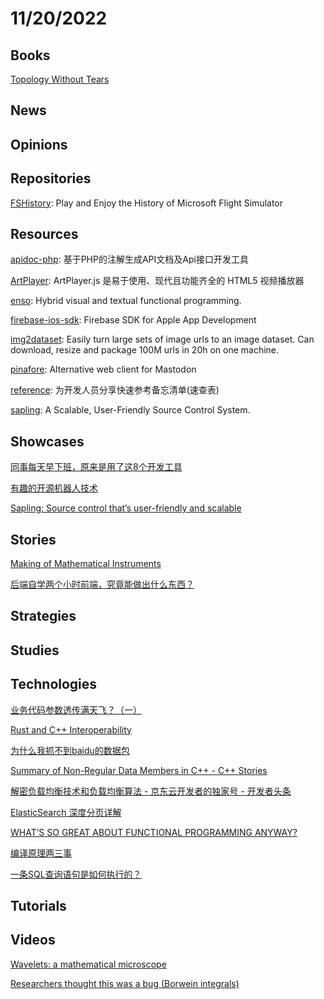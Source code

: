 # 11/20/2022

## Books
[Topology Without Tears](https://www.topologywithouttears.net/)

## News

## Opinions

## Repositories
[FSHistory](https://github.com/s-macke/FSHistory): Play and Enjoy the History of Microsoft Flight Simulator

## Resources
[apidoc-php](https://gitee.com/hg-code/apidoc-php): 基于PHP的注解生成API文档及Api接口开发工具

[ArtPlayer](https://gitee.com/mirrors/ArtPlayer): ArtPlayer.js 是易于使用、现代且功能齐全的 HTML5 视频播放器

[enso](https://github.com/enso-org/enso): Hybrid visual and textual functional programming.

[firebase-ios-sdk](https://github.com/firebase/firebase-ios-sdk): Firebase SDK for Apple App Development

[img2dataset](https://github.com/rom1504/img2dataset): Easily turn large sets of image urls to an image dataset. Can download, resize and package 100M urls in 20h on one machine.

[pinafore](https://github.com/nolanlawson/pinafore): Alternative web client for Mastodon

[reference](https://github.com/jaywcjlove/reference): 为开发人员分享快速参考备忘清单(速查表)

[sapling](https://github.com/facebook/sapling): A Scalable, User-Friendly Source Control System.

## Showcases
[同事每天早下班，原来是用了这8个开发工具](https://juejin.cn/post/7165302993812717582)

[有趣的开源机器人技术](https://www.oschina.net/project/awesome?columnId=34)

[Sapling: Source control that’s user-friendly and scalable](https://engineering.fb.com/2022/11/15/open-source/sapling-source-control-scalable/)

## Stories
[Making of Mathematical Instruments](https://www.c82.net/blog/?id=90)

[后端自学两个小时前端，究竟能做出什么东西？](https://juejin.cn/post/7166624661491580941)

## Strategies

## Studies

## Technologies
[业务代码参数透传满天飞？（一）](https://juejin.cn/post/7165427212911378445)

[Rust and C++ Interoperability](https://slint-ui.com/blog/rust-and-cpp.html)

[为什么我抓不到baidu的数据包](https://juejin.cn/post/7165737844613316638)

[Summary of Non-Regular Data Members in C++ - C++ Stories](https://www.cppstories.com/2022/non-regular-members/)

[解密负载均衡技术和负载均衡算法 - 京东云开发者的独家号 - 开发者头条](https://toutiao.io/posts/q1jz8l3)

[ElasticSearch 深度分页详解](https://my.oschina.net/u/4090830/blog/5593128)

[WHAT’S SO GREAT ABOUT FUNCTIONAL PROGRAMMING ANYWAY?](https://jrsinclair.com/articles/2022/whats-so-great-about-functional-programming-anyway/)

[编译原理两三事](https://juejin.cn/post/7166902365499441188)

[一条SQL查询语句是如何执行的？](https://mp.weixin.qq.com/s/WJoIkVtggvzxH__hGqVnHw)

## Tutorials

## Videos
[Wavelets: a mathematical microscope](https://www.youtube.com/watch?v=jnxqHcObNK4)

[Researchers thought this was a bug (Borwein integrals)](https://www.youtube.com/watch?v=851U557j6HE)
